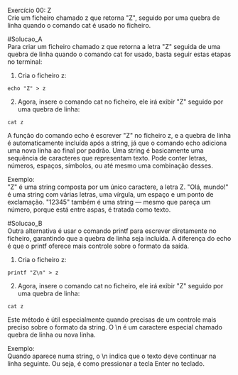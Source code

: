 Exercício 00: Z<br>
Crie um ficheiro chamado z que retorna "Z", seguido por uma quebra de linha quando o comando cat é usado no ficheiro.


#Solucao_A <br>
Para criar um ficheiro chamado z que retorna a letra "Z" seguida de uma quebra de linha quando o comando cat for usado, basta seguir estas etapas no terminal:<br>
  1. Cria o ficheiro z:
  
    echo "Z" > z
  
  2. Agora, insere o comando cat no ficheiro, ele irá exibir "Z" seguido por uma quebra de linha:
  
    cat z

A função do comando echo é escrever "Z" no ficheiro z, e a quebra de linha é automaticamente incluída após a string, já que o comando echo adiciona uma nova linha ao final por padrão.
Uma string é basicamente uma sequência de caracteres que representam texto. Pode conter letras, números, espaços, símbolos, ou até mesmo uma combinação desses.

Exemplo:<br>
"Z" é uma string composta por um único caractere, a letra Z.
"Olá, mundo!" é uma string com várias letras, uma vírgula, um espaço e um ponto de exclamação.
"12345" também é uma string — mesmo que pareça um número, porque está entre aspas, é tratada como texto.



#Solucao_B <br>
Outra alternativa é usar o comando printf para escrever diretamente no ficheiro, garantindo que a quebra de linha seja incluída. A diferença do echo é que o printf oferece mais controle sobre o formato da saída.
  1. Cria o ficheiro z:
  
    printf "Z\n" > z
  
  2. Agora, insere o comando cat no ficheiro, ele irá exibir "Z" seguido por uma quebra de linha:
  
    cat z

Este método é útil especialmente quando precisas de um controle mais preciso sobre o formato da string.
O \n é um caractere especial chamado quebra de linha ou nova linha.

Exemplo:<br>
Quando aparece numa string, o \n indica que o texto deve continuar na linha seguinte. Ou seja, é como pressionar a tecla Enter no teclado.
